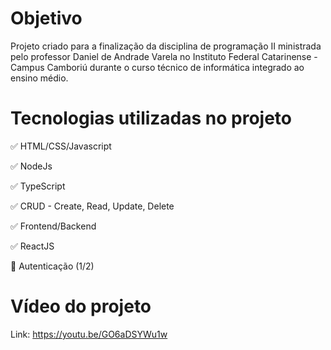 # Objetivo

Projeto criado para a finalização da disciplina de programação II ministrada pelo professor Daniel de Andrade Varela no Instituto Federal Catarinense - Campus Camboriú durante o curso técnico de informática integrado ao ensino médio.

# Tecnologias utilizadas no projeto

✅ HTML/CSS/Javascript

✅ NodeJs

✅ TypeScript

✅ CRUD - Create, Read, Update, Delete

✅ Frontend/Backend

✅ ReactJS

🔵 Autenticação (1/2)


# Vídeo do projeto

Link: https://youtu.be/GO6aDSYWu1w
